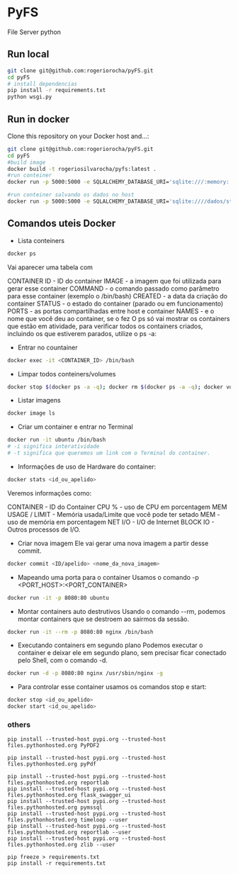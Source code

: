 # PyFS
File Server python

## Run local
```bash
git clone git@github.com:rogeriorocha/pyFS.git
cd pyFS
# install dependencias
pip install -r requirements.txt
python wsgi.py
```

## Run in docker
Clone this repository on your Docker host and...:
```bash
git clone git@github.com:rogeriorocha/pyFS.git
cd pyFS
#build image
docker build -t rogeriosilvarocha/pyfs:latest . 
#run conteiner
docker run -p 5000:5000 -e SQLALCHEMY_DATABASE_URI='sqlite:///:memory:' rogeriosilvarocha/pyfs:latest

#run conteiner salvando os dados no host
docker run -p 5000:5000 -e SQLALCHEMY_DATABASE_URI='sqlite:////dados/store/site.db' -v /tmp/store:/dados/store rogeriosilvarocha/pyfs:latest
```

## Comandos uteis Docker
* Lista conteiners
```bash
docker ps
```
Vai aparecer uma tabela com

CONTAINER ID - ID do container
IMAGE - a imagem que foi utilizada para gerar esse container
COMMAND - o comando passado como parâmetro para esse container (exemplo o /bin/bash)
CREATED - a data da criação do container
STATUS - o estado do container (parado ou em funcionamento)
PORTS - as portas compartilhadas entre host e container
NAMES - e o nome que você deu ao container, se o fez
O ps só vai mostrar os containers que estão em atividade, para verificar todos os containers criados, incluindo os que estiverem parados, utilize o ps -a:


* Entrar no countainer
```bash
docker exec -it <CONTAINER_ID> /bin/bash
```

* Limpar todos conteiners/volumes
```bash
docker stop $(docker ps -a -q); docker rm $(docker ps -a -q); docker volume rm $(docker volume ls -qf dangling=true)
```

* Listar imagens
```bash
docker image ls
```

* Criar um container e entrar no Terminal
```bash
docker run -it ubuntu /bin/bash
# -i significa interatividade 
# -t significa que queremos um link com o Terminal do container.
```

* Informações de uso de Hardware do container:
```bash
docker stats <id_ou_apelido>
```

Veremos informações como:

CONTAINER - ID do Container
CPU % - uso de CPU em porcentagem
MEM USAGE / LIMIT - Memória usada/Limite que você pode ter setado
MEM - uso de memória em porcentagem
NET I/O - I/O de Internet
BLOCK IO - Outros processos de I/O.


* Criar nova imagem
Ele vai gerar uma nova imagem a partir desse commit.
```bash
docker commit <ID/apelido> <nome_da_nova_imagem>
```

* Mapeando uma porta para o container
Usamos o comando -p <PORT_HOST>:<PORT_CONTAINER>

```bash
docker run -it -p 8080:80 ubuntu
```

* Montar containers auto destrutivos
Usando o comando --rm, podemos montar containers que se destroem ao sairmos da sessão.
```bash
docker run -it --rm -p 8080:80 nginx /bin/bash
```


* Executando containers em segundo plano
Podemos executar o container e deixar ele em segundo plano, sem precisar ficar conectado pelo Shell, com o comando -d.

```bash
docker run -d -p 8080:80 nginx /usr/sbin/nginx -g
```

* Para controlar esse container usamos os comandos stop e start:
```bash
docker stop <id_ou_apelido>
docker start <id_ou_apelido>
```


### others
```code
pip install --trusted-host pypi.org --trusted-host files.pythonhosted.org PyPDF2

pip install --trusted-host pypi.org --trusted-host files.pythonhosted.org pyPdf

pip install --trusted-host pypi.org --trusted-host files.pythonhosted.org reportlab
pip install --trusted-host pypi.org --trusted-host files.pythonhosted.org flask_swagger_ui
pip install --trusted-host pypi.org --trusted-host files.pythonhosted.org pymssql
pip install --trusted-host pypi.org --trusted-host files.pythonhosted.org timeloop --user
pip install --trusted-host pypi.org --trusted-host files.pythonhosted.org reportlab --user
pip install --trusted-host pypi.org --trusted-host files.pythonhosted.org zlib --user

pip freeze > requirements.txt
pip install -r requirements.txt
```
